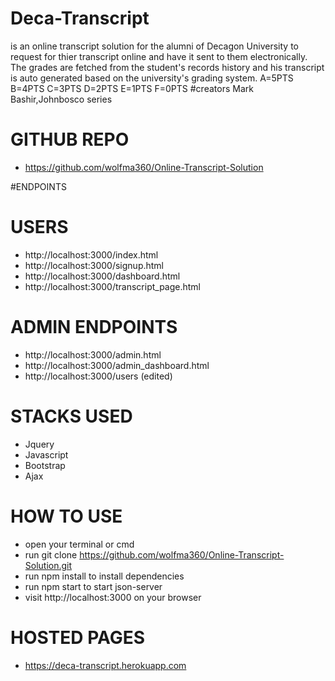# Deca-Transcript
is an online transcript solution for the alumni of Decagon University to request for thier transcript online and have it sent to them electronically. The grades are fetched from the student's records history and his transcript is auto generated based on the university's grading system. A=5PTS B=4PTS C=3PTS D=2PTS E=1PTS F=0PTS
#creators Mark Bashir,Johnbosco series


# GITHUB REPO
- https://github.com/wolfma360/Online-Transcript-Solution


#ENDPOINTS

# USERS

- http://localhost:3000/index.html
- http://localhost:3000/signup.html
- http://localhost:3000/dashboard.html
- http://localhost:3000/transcript_page.html

# ADMIN ENDPOINTS
- http://localhost:3000/admin.html
- http://localhost:3000/admin_dashboard.html
- http://localhost:3000/users (edited) 

# STACKS USED

- Jquery
- Javascript
- Bootstrap
- Ajax

# HOW TO USE

- open your terminal or cmd
- run git clone https://github.com/wolfma360/Online-Transcript-Solution.git
- run npm install to install dependencies
- run npm start to start json-server
- visit http://localhost:3000 on your browser

# HOSTED PAGES
- https://deca-transcript.herokuapp.com
